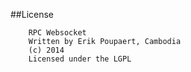 ##License

        RPC Websocket
        Written by Erik Poupaert, Cambodia
        (c) 2014
        Licensed under the LGPL

